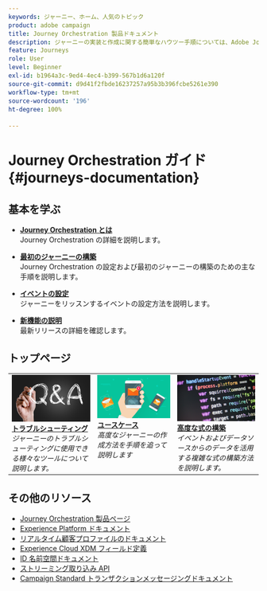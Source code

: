 ```yaml
---
keywords: ジャーニー、ホーム、人気のトピック
product: adobe campaign
title: Journey Orchestration 製品ドキュメント
description: ジャーニーの実装と作成に関する簡単なハウツー手順については、Adobe Journey Orchestration ガイドを参照してください。
feature: Journeys
role: User
level: Beginner
exl-id: b1964a3c-9ed4-4ec4-b399-567b1d6a120f
source-git-commit: d9d41f2fbde16237257a95b3b396fcbe5261e390
workflow-type: tm+mt
source-wordcount: '196'
ht-degree: 100%

---
```


# Journey Orchestration ガイド {#journeys-documentation}

<!--![](using/assets/do-not-localize/bannerjourney.png) -->

## 基本を学ぶ

* **[Journey Orchestration とは](using/about/about-journey-orchestration.md)**<br/>
Journey Orchestration の詳細を説明します。

* **[最初のジャーニーの構築](using/about/get-started.md)**<br/>
Journey Orchestration の設定および最初のジャーニーの構築のための主な手順を説明します。

* **[イベントの設定](using/event/about-events.md#section_tbk_5qt_pgb)**<br/>
ジャーニーをリッスンするイベントの設定方法を説明します。

* **[新機能の説明](using/release-notes/release-notes.md)**<br/>
最新リリースの詳細を確認します。

## トップページ

<table style="table-layout:fixed">
<tr>
    <td valign="top">
        <a href="using/about/troubleshooting.md">
       <img alt="デベロッパー" src="using/assets/do-not-localize/FAQ.png" />
       </a>
    <div>
    <a href="using/about/troubleshooting.md"><strong>トラブルシューティング</strong></a>
    </div>
    <em>ジャーニーのトラブルシューティングに使用できる様々なツールについて説明します。</em>
    <br>
  </td>
  <td valign="top">
    <a href="using/usecase/building-the-journey.md">
      <img alt="ビルド" src="using/assets/do-not-localize/design.png"/>
    </a>
    <div>
    <a href="using/usecase/building-the-journey.md"><strong>ユースケース</strong></a>
    </div>
    <em>高度なジャーニーの作成方法を手順を追って説明します</em>
    <br>
  </td>
  <td valign="top">
    <a href="using/expression/expressionadvanced.md">
      <img alt="条件" src="using/assets/do-not-localize/dev.png"/>
    </a>
    <div>
    <a href="using/expression/expressionadvanced.md"><strong>高度な式の構築</strong></a>
    </div>
    <em>イベントおよびデータソースからのデータを活用する複雑な式の構築方法を説明します。</em>
    <br>
  </td>
</tr>
</table>

## その他のリソース

* [Journey Orchestration 製品ページ](https://www.adobe.com/jp/experience-platform/journey-orchestration.html)
* [Experience Platform ドキュメント](https://www.adobe.com/jp/experience-platform/documentation-and-developer-resources.html)
* [リアルタイム顧客プロファイルのドキュメント](https://experienceleague.adobe.com/docs/experience-platform/profile/home.html?lang=ja)
* [Experience Cloud XDM フィールド定義](https://experienceleague.adobe.com/docs/experience-platform/xdm/home.html?lang=ja)
* [ID 名前空間ドキュメント](https://experienceleague.adobe.com/docs/experience-platform/sources/home.html?lang=ja)
* [ストリーミング取り込み API](https://experienceleague.adobe.com/docs/experience-platform/ingestion/streaming/overview.html?lang=ja)
* [Campaign Standard トランザクションメッセージングドキュメント](https://experienceleague.adobe.com/docs/campaign-standard/using/communication-channels/transactional-messaging/getting-started-with-transactional-msg.html?lang=ja)

